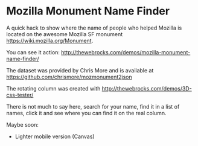 Mozilla Monument Name Finder
============================

A quick hack to show where the name of people who helped Mozilla is located on the awesome Mozilla SF monument https://wiki.mozilla.org/Monument. 

You can see it action: 
http://thewebrocks.com/demos/mozilla-monument-name-finder/

The dataset was provided by Chris More and is available at https://github.com/chrismore/mozmonument2json

The rotating column was created with http://thewebrocks.com/demos/3D-css-tester/

There is not much to say here, search for your name, find it in a list of names, click it and see where you can find it on the real column. 

Maybe soon: 

* Lighter mobile version (Canvas)
